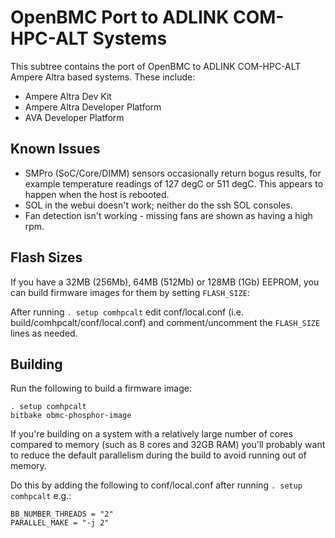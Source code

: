 OpenBMC Port to ADLINK COM-HPC-ALT Systems
==========================================

This subtree contains the port of OpenBMC to ADLINK COM-HPC-ALT Ampere
Altra based systems. These include:

- Ampere Altra Dev Kit
- Ampere Altra Developer Platform
- AVA Developer Platform

Known Issues
------------
- SMPro (SoC/Core/DIMM) sensors occasionally return bogus results, for
  example temperature readings of 127 degC or 511 degC. This appears to
  happen when the host is rebooted.
- SOL in the webui doesn't work; neither do the ssh SOL consoles.
- Fan detection isn't working - missing fans are shown as having a high rpm.

Flash Sizes
-----------

If you have a 32MB (256Mb), 64MB (512Mb) or 128MB (1Gb) EEPROM, you can
build firmware images for them by setting `FLASH_SIZE`:

After running `. setup comhpcalt` edit conf/local.conf (i.e.
build/comhpcalt/conf/local.conf) and comment/uncomment the `FLASH_SIZE`
lines as needed.

Building
--------

Run the following to build a firmware image:

```
. setup comhpcalt
bitbake obmc-phosphor-image
```

If you're building on a system with a relatively large number of cores compared to memory (such as 8 cores and 32GB RAM)
you'll probably want to reduce the default parallelism during the build to avoid running out of memory.

Do this by adding the following to conf/local.conf after running `. setup comhpcalt` e.g.:
```
BB_NUMBER_THREADS = "2"
PARALLEL_MAKE = "-j 2"
```
